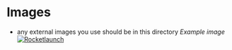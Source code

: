 # **Images**
 - any external images you use should be in this directory
 *Example image* 
[![Rocketlaunch](https://upload.wikimedia.org/wikipedia/commons/thumb/9/9a/Soyuz_TMA-9_launch.jpg/1200px-Soyuz_TMA-9_launch.jpg "Rocketlaunch")](https://upload.wikimedia.org/wikipedia/commons/thumb/9/9a/Soyuz_TMA-9_launch.jpg/1200px-Soyuz_TMA-9_launch.jpg "Rocketlaunch")